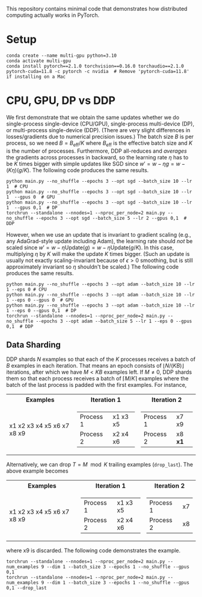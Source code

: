 This repository contains minimal code that demonstrates how distributed computing actually works in PyTorch.

# Setup

```
conda create --name multi-gpu python=3.10
conda activate multi-gpu
conda install pytorch==2.1.0 torchvision==0.16.0 torchaudio==2.1.0 pytorch-cuda=11.8 -c pytorch -c nvidia  # Remove 'pytorch-cuda=11.8' if installing on a Mac
```

# CPU, GPU, DP vs DDP

We first demonstrate that we obtain the same updates whether we do
single-process single-device (CPU/GPU), single-process multi-device (DP), or multi-process single-device (DDP).
(There are very slight differences in losses/gradients due to numerical precision issues.)
The batch size $B$ is per process, so we need $B = B_{\mathrm{eff}}/K$ where $B_{\mathrm{eff}}$ is the effective batch size and $K$ is the number of processes.
Furthermore, DDP all-reduces and *averages* the gradients across processes in backward, so the learning rate $\eta$ has to be $K$ times bigger with simple updates like SGD
since $w' = w - \eta g = w - (K \eta) (g/K)$.
The following code produces the same results.
```
python main.py --no_shuffle --epochs 3 --opt sgd --batch_size 10 --lr 1  # CPU
python main.py --no_shuffle --epochs 3 --opt sgd --batch_size 10 --lr 1  --gpus 0  # GPU
python main.py --no_shuffle --epochs 3 --opt sgd --batch_size 10 --lr 1  --gpus 0,1  # DP
torchrun --standalone --nnodes=1 --nproc_per_node=2 main.py --no_shuffle --epochs 3 --opt sgd --batch_size 5 --lr 2 --gpus 0,1  # DDP
```
However, when we use an update that is invariant to gradient scaling (e.g., any AdaGrad-style update including Adam),
the learning rate should *not* be scaled since $w' = w - \eta \text{Update}(g) = w - \eta \text{Update}(g/K)$.
In this case, multiplying $\eta$ by $K$ will make the update $K$ times bigger.
(Such an update is usually not exactly scaling-invariant because of $\epsilon > 0$ smoothing, but is still approximately invariant so $\eta$ shouldn't be scaled.)
The following code produces the same results.
```
python main.py --no_shuffle --epochs 3 --opt adam --batch_size 10 --lr 1 --eps 0 # CPU
python main.py --no_shuffle --epochs 3 --opt adam --batch_size 10 --lr 1 --eps 0 --gpus 0  # GPU
python main.py --no_shuffle --epochs 3 --opt adam --batch_size 10 --lr 1 --eps 0 --gpus 0,1  # DP
torchrun --standalone --nnodes=1 --nproc_per_node=2 main.py --no_shuffle --epochs 3 --opt adam --batch_size 5 --lr 1 --eps 0 --gpus 0,1  # DDP
```

## Data Sharding

DDP shards $N$ examples so that each of the $K$ processes receives a batch of $B$ examples in each iteration.
That means an epoch consists of $\lfloor N/(KB) \rfloor$ iterations, after which we have $M < KB$ examples left.
If $M \neq 0$, DDP shards them so that each process receives a batch of $\lceil M/K \rceil$ examples
where the batch of the last process is padded with the first examples.
For instance,

<div align="center">
<table>
<tr><th>Examples</th><th>Iteration 1</th><th>Iteration 2</th></tr>
<tr><td>

x1 x2 x3 x4 x5 x6 x7 x8 x9

</td><td>

|||
|-----------|----------|
| Process 1   | x1 x3 x5 |
| Process 2   | x2 x4 x6 |

</td><td>

|||
|-----------|----------|
| Process 1   | x7 x9 |
| Process 2   | x8 **x1** |

</td></tr>
</table>
</div>

Alternatively, we can drop $T = M \mod K$ trailing examples (`drop_last`). The above example becomes

<div align="center">
<table>
<tr><th>Examples</th><th>Iteration 1</th><th>Iteration 2</th></tr>
<tr><td>

x1 x2 x3 x4 x5 x6 x7 x8 x9

</td><td>

|||
|-----------|----------|
| Process 1   | x1 x3 x5 |
| Process 2   | x2 x4 x6 |

</td><td>

|||
|-----------|----------|
| Process 1   | x7 |
| Process 2   | x8 |

</td></tr>
</table>
</div>

where x9 is discarded. The following code demonstrates the example.

```
torchrun --standalone --nnodes=1 --nproc_per_node=2 main.py --num_examples 9 --dim 1 --batch_size 3 --epochs 1 --no_shuffle --gpus 0,1
torchrun --standalone --nnodes=1 --nproc_per_node=2 main.py --num_examples 9 --dim 1 --batch_size 3 --epochs 1 --no_shuffle --gpus 0,1 --drop_last
```

